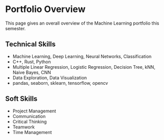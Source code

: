 # Portfolio Overview
This page gives an overall overview of the Machine Learning portfolio this semester.

## Technical Skills
 - Machine Learning, Deep Learning, Neural Networks, Classification
 - C++, Rust, Python
 - Multiple Linear Regression, Logistic Regression, Decision Tree, kNN, Naive Bayes, CNN
 - Data Exploration, Data Visualization
 - pandas, seaborn, sklearn, tensorflow, opencv

## Soft Skills
- Project Management
- Communication
- Critical Thinking
- Teamwork
- Time Management

